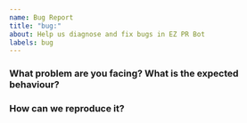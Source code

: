 ```yaml
---
name: Bug Report
title: "bug:"
about: Help us diagnose and fix bugs in EZ PR Bot
labels: bug
---
```


<!--
Thank you for helping to improve EZ PR Bot!

Please be sure to search for open issues before raising a new one. We use issues
for bug reports and feature requests.
-->

### What problem are you facing? What is the expected behaviour?

### How can we reproduce it?
